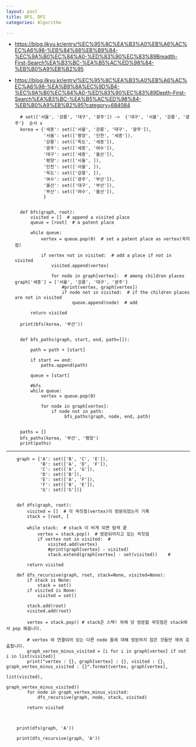 ```yaml
---
layout: post
title: BFS, DFS
categories: Algorithm

---
```


* https://blog.ilkyu.kr/entry/%EC%95%8C%EA%B3%A0%EB%A6%AC%EC%A6%98-%EB%84%88%EB%B9%84-%EC%9A%B0%EC%84%A0-%ED%83%90%EC%83%89Breadth-First-Search%EA%B3%BC-%EA%B5%AC%ED%98%84-%EB%B0%A9%EB%B2%95

* https://blog.ilkyu.kr/entry/%EC%95%8C%EA%B3%A0%EB%A6%AC%EC%A6%98-%EA%B9%8A%EC%9D%B4-%EC%9A%B0%EC%84%A0-%ED%83%90%EC%83%89Depth-First-Search%EA%B3%BC-%EA%B5%AC%ED%98%84-%EB%B0%A9%EB%B2%95?category=684084




        # set(['서울', '강릉', '대구', '광주']) ->  {'대구', '서울', '강릉', '광주'}  순서 x
        korea = {'세종': set(['서울', '강릉', '대구', '광주']),
                 '서울': set(['평양', '인천', '세종']),
                 '강릉': set(['독도', '세종']),
                 '광주': set(['세종', '여수']),
                 '대구': set(['세종', '울산']),
                 '평양': set(['서울', ]),
                 '인천': set(['서울', ]),
                 '독도': set(['강릉', ]),
                 '여수': set(['광주', '부산']),
                 '울산': set(['대구', '부산']),
                 '부산': set(['여수', '울산']),
                 }


        def bfs(graph, root):
            visited = []  # append a visited place
            queue = [root]  # a patent place

            while queue:
                vertex = queue.pop(0)  # set a patent place as vertex(꼭지점)

                if vertex not in visited:  # add a place if not in visited
                    visited.append(vertex)

                    for node in graph[vertex]:  # among children places   graph['세종'] = ['서울', '강릉', '대구', '광주']
                        #print(vertex, graph[vertex])
                        if node not in visited:  # if the children places are not in visited
                            queue.append(node)  # add

            return visited

        print(bfs(korea, '부산'))


        def bfs_paths(graph, start, end, path=[]):

            path = path + [start]

            if start == end:
                paths.append(path)

            queue = [start]

            #bfs
            while queue:
                vertex = queue.pop(0)

                for node in graph[vertex]:
                    if node not in path:
                         bfs_paths(graph, node, end, path)


        paths = []
        bfs_paths(korea, '부산', '평양')
        print(paths)
        
        
---


        graph = {'A': set(['B', 'C', 'E']),
                 'B': set(['A', 'D', 'F']),
                 'C': set(['A', 'G']),
                 'D': set(['B']),
                 'E': set(['A', 'F']),
                 'F': set(['B', 'E']),
                 'G': set(['G'])}


        def dfs(graph, root):
            visited = []  # 각 꼭짓점(vertex)이 방문되었는지 기록
            stack = [root, ]

            while stack:  # stack 이 비게 되면 탐색 끝
                vertex = stack.pop()  # 방문되어지고 있는 꼭짓점
                if vertex not in visited:  #
                    visited.add(vertex)
                    #print(graph[vertex] - visited)
                    stack.extend(graph[vertex] - set(visited))    #

            return visited

        def dfs_recursive(graph, root, stack=None, visited=None):
            if stack is None:
                stack = set()
            if visited is None:
                visited = set()

            stack.add(root)
            visited.add(root)

            vertex = stack.pop() # stack은 스택! 차례 당 방문할 꼭짓점은 stack에서 pop 해옵니다.

            # vertex 와 연결되어 있는 다른 node 들에 대해 방문하지 않은 것들만 재귀 호출합니다.
            graph_vertex_minus_visited = [i for i in graph[vertex] if not i in list(visited)]
            print("vertex : {}, graph[vertex] : {}, visited : {}, graph_vertex_minus_visited : {}".format(vertex, graph[vertex],
                                                                                                          list(visited),
                                                                                                          graph_vertex_minus_visited))
            for node in graph_vertex_minus_visited:
                dfs_recursive(graph, node, stack, visited)

            return visited



        print(dfs(graph, 'A'))

        print(dfs_recursive(graph, 'A'))
